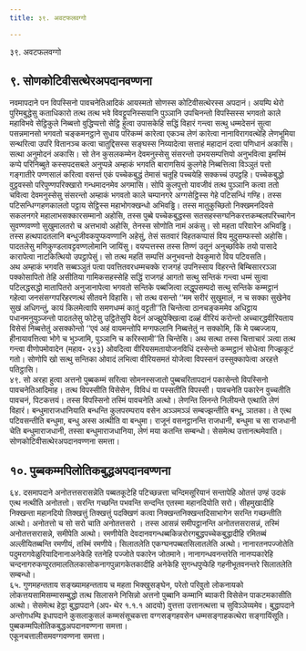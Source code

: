 ```yaml
---
title: ३९. अवटफलवग्गो

---
```

३९. अवटफलवग्गो  


## ९. सोणकोटिवीसत्थेरअपदानवण्णना

नवमापदाने पन विपस्सिनो पावचनेतिआदिकं आयस्मतो सोणस्स कोटिवीसत्थेरस्स अपदानं। अयम्पि थेरो पुरिमबुद्धेसु कताधिकारो तत्थ तत्थ भवे विवट्टूपनिस्सयानि पुञ्ञानि उपचिनन्तो विपस्सिस्स भगवतो काले महाविभवे सेट्ठिकुले निब्बत्तो वुद्धिप्पत्तो सेट्ठि हुत्वा उपासकेहि सद्धिं विहारं गन्त्वा सत्थु धम्मदेसनं सुत्वा पसन्नमानसो भगवतो चङ्कमनट्ठाने सुधाय परिकम्मं कारेत्वा एकञ्च लेणं कारेत्वा नानाविरागवत्थेहि लेणभूमिया सन्थरित्वा उपरि वितानञ्च कत्वा चातुद्दिसस्स सङ्घस्स निय्यादेत्वा सत्ताहं महादानं दत्वा पणिधानं अकासि। सत्था अनुमोदनं अकासि। सो तेन कुसलकम्मेन देवमनुस्सेसु संसरन्तो उभयसम्पत्तियो अनुभवित्वा इमस्मिं कप्पे परिनिब्बुते कस्सपदसबले अनुप्पन्ने अम्हाकं भगवति बाराणसियं कुलगेहे निब्बत्तित्वा विञ्ञुतं पत्तो गङ्गातीरे पण्णसालं करित्वा वसन्तं एकं पच्चेकबुद्धं तेमासं चतूहि पच्चयेहि सक्कच्चं उपट्ठहि। पच्चेकबुद्धो वुट्ठवस्सो परिपुण्णपरिक्खारो गन्धमादनमेव अगमासि। सोपि कुलपुत्तो यावजीवं तत्थ पुञ्ञानि कत्वा ततो चवित्वा देवमनुस्सेसु संसरन्तो अम्हाकं भगवतो काले चम्पानगरे अग्गसेट्ठिस्स गेहे पटिसन्धिं गण्हि। तस्स पटिसन्धिग्गहणकालतो पट्ठाय सेट्ठिस्स महाभोगक्खन्धो अभिवड्ढि। तस्स मातुकुच्छितो निक्खमनदिवसे सकलनगरे महालाभसक्कारसम्मानो अहोसि, तस्स पुब्बे पच्चेकबुद्धस्स सतसहस्सग्घनिकरत्तकम्बलपरिच्चागेन सुवण्णवण्णो सुखुमालतरो च अत्तभावो अहोसि, तेनस्स सोणोति नामं अकंसु। सो महता परिवारेन अभिवड्ढि। तस्स हत्थपादतलानि बन्धुजीवकपुप्फवण्णानि अहेसुं, तेसं सतवारं विहतकप्पासं विय मुदुसम्फस्सो अहोसि। पादतलेसु मणिकुण्डलावट्टवण्णलोमानि जायिंसु। वयप्पत्तस्स तस्स तिण्णं उतूनं अनुच्छविके तयो पासादे कारापेत्वा नाटकित्थियो उपट्ठापेसुं। सो तत्थ महतिं सम्पत्तिं अनुभवन्तो देवकुमारो विय पटिवसति।  
अथ अम्हाकं भगवति सब्बञ्ञुतं पत्वा पवत्तितवरधम्मचक्के राजगहं उपनिस्साय विहरन्ते बिम्बिसाररञ्ञा पक्कोसापितो तेहि असीतिया गामिकसहस्सेहि सद्धिं राजगहं आगतो सत्थु सन्तिकं गन्त्वा धम्मं सुत्वा पटिलद्धसद्धो मातापितरो अनुजानापेत्वा भगवतो सन्तिके पब्बजित्वा लद्धूपसम्पदो सत्थु सन्तिके कम्मट्ठानं गहेत्वा जनसंसग्गपरिहरणत्थं सीतवने विहासि। सो तत्थ वसन्तो ‘‘मम सरीरं सुखुमालं, न च सक्का सुखेनेव सुखं अधिगन्तुं, कायं किलमेत्वापि समणधम्मं कातुं वट्टती’’ति चिन्तेत्वा ठानचङ्कममेव अधिट्ठाय पधानमनुयुञ्जन्तो पादतलेसु फोटेसु उट्ठितेसुपि वेदनं अज्झुपेक्खित्वा दळ्हं वीरियं करोन्तो अच्चारद्धवीरियताय विसेसं निब्बत्तेतुं असक्कोन्तो ‘‘एवं अहं वायमन्तोपि मग्गफलानि निब्बत्तेतुं न सक्कोमि, किं मे पब्बज्जाय, हीनायावत्तित्वा भोगे च भुञ्जामि, पुञ्ञानि च करिस्सामी’’ति चिन्तेसि। अथ सत्था तस्स चित्ताचारं ञत्वा तत्थ गन्त्वा वीणोपमोवादेन (महाव॰ २४३) ओवदित्वा वीरियसमतायोजनविधिं दस्सेन्तो कम्मट्ठानं सोधेत्वा गिज्झकूटं गतो। सोणोपि खो सत्थु सन्तिका ओवादं लभित्वा वीरियसमतं योजेत्वा विपस्सनं उस्सुक्कापेत्वा अरहत्ते पतिट्ठासि।  
४९. सो अरहा हुत्वा अत्तनो पुब्बकम्मं सरित्वा सोमनस्सजातो पुब्बचरितापदानं पकासेन्तो विपस्सिनो पावचनेतिआदिमाह। तत्थ विपस्सीति विसेसेन, विविधं वा पस्सतीति विपस्सी। पावचनेति पकारेन वुच्चतीति पावचनं, पिटकत्तयं। तस्स विपस्सिनो तस्मिं पावचनेति अत्थो। लेणन्ति लिनन्ते निलीयन्ते एत्थाति लेणं विहारं। बन्धुमाराजधानियाति बन्धन्ति कुलपरम्पराय वसेन अञ्ञमञ्ञं सम्बज्झन्तीति बन्धू, ञातका। ते एत्थ पटिवसन्तीति बन्धुमा, बन्धु अस्स अत्थीति वा बन्धुमा। राजूनं वसनट्ठानन्ति राजधानी, बन्धुमा च सा राजधानी चेति बन्धुमाराजधानी, तस्सा बन्धुमाराजधानिया, लेणं मया कतन्ति सम्बन्धो। सेसमेत्थ उत्तानत्थमेवाति।  
सोणकोटिवीसत्थेरअपदानवण्णना समत्ता।  


## १०. पुब्बकम्मपिलोतिकबुद्धअपदानवण्णना

६४. दसमापदाने अनोतत्तसरासन्नेति पब्बतकूटेहि पटिच्छन्नत्ता चन्दिमसूरियानं सन्तापेहि ओतत्तं उण्हं उदकं एत्थ नत्थीति अनोतत्तो। सरन्ति गच्छन्ति पभवन्ति सन्दन्ति एतस्मा महानदियोति सरो। सीहमुखादीहि निक्खन्ता महानदियो तिक्खत्तुं तिक्खत्तुं पदक्खिणं कत्वा निक्खन्तनिक्खन्तदिसाभागेन सरन्ति गच्छन्तीति अत्थो। अनोतत्तो च सो सरो चाति अनोतत्तसरो । तस्स आसन्नं समीपट्ठानन्ति अनोतत्तसरासन्नं, तस्मिं अनोतत्तसरासन्ने, समीपेति अत्थो। रमणीयेति देवदानवगन्धब्बकिन्नरोरगबुद्धपच्चेकबुद्धादीहि रमितब्बं अल्लीयितब्बन्ति रमणीयं, तस्मिं रमणीये। सिलातलेति एकग्घनपब्बतसिलातलेति अत्थो। नानारतनपज्जोतेति पदुमरागवेळुरियादिनानाअनेकेहि रतनेहि पज्जोते पकारेन जोतमाने। नानागन्धवनन्तरेति नानप्पकारेहि चन्दनागरुकप्पूरतमालतिलकासोकनागपुन्नागकेतकादीहि अनेकेहि सुगन्धपुप्फेहि गहनीभूतवनन्तरे सिलातलेति सम्बन्धो।  
६५. गुणमहन्तताय सङ्ख्यामहन्तताय च महता भिक्खुसङ्घेन, परेतो परिवुतो लोकनायको लोकत्तयसामिसम्मासम्बुद्धो तत्थ सिलासने निसिन्नो अत्तनो पुब्बानि कम्मानि ब्याकरी विसेसेन पाकटमकासीति अत्थो। सेसमेत्थ हेट्ठा बुद्धापदाने (अप॰ थेर १.१.१ आदयो) वुत्तत्ता उत्तानत्थत्ता च सुविञ्ञेय्यमेव। बुद्धापदाने अन्तोगधम्पि इधापदाने कुसलाकुसलं कम्मसंसूचकत्ता वग्गसङ्गहवसेन धम्मसङ्गाहकत्थेरा सङ्गायिंसूति।  
पुब्बकम्मपिलोतिकबुद्धअपदानवण्णना समत्ता।  
एकूनचत्तालीसमवग्गवण्णना समत्ता।  